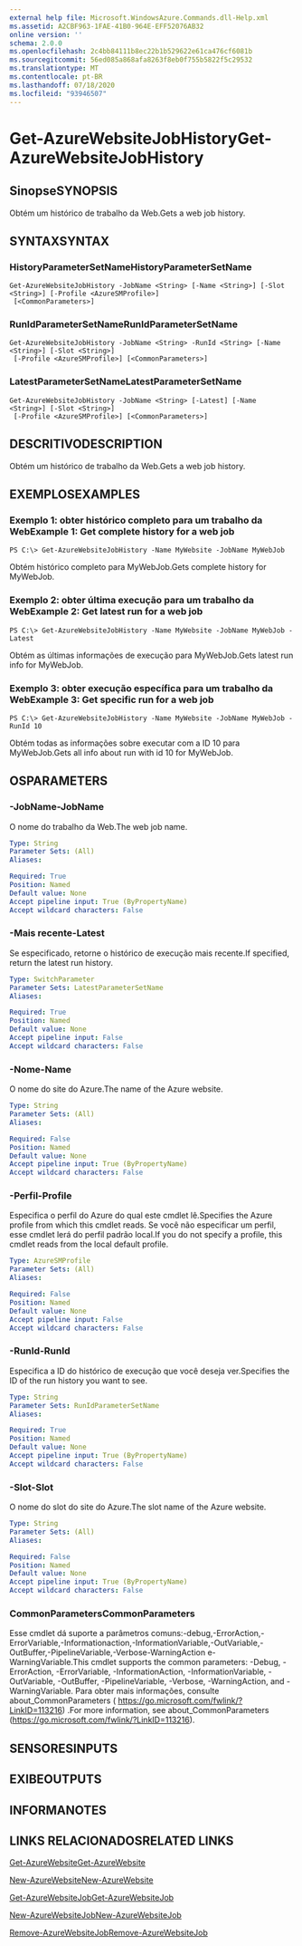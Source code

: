```yaml
---
external help file: Microsoft.WindowsAzure.Commands.dll-Help.xml
ms.assetid: A2CBF963-1FAE-41B0-964E-EFF52076AB32
online version: ''
schema: 2.0.0
ms.openlocfilehash: 2c4bb84111b8ec22b1b529622e61ca476cf6081b
ms.sourcegitcommit: 56ed085a868afa8263f8eb0f755b5822f5c29532
ms.translationtype: MT
ms.contentlocale: pt-BR
ms.lasthandoff: 07/18/2020
ms.locfileid: "93946507"
---
```

# <span data-ttu-id="d9c40-101">Get-AzureWebsiteJobHistory</span><span class="sxs-lookup"><span data-stu-id="d9c40-101">Get-AzureWebsiteJobHistory</span></span>

## <span data-ttu-id="d9c40-102">Sinopse</span><span class="sxs-lookup"><span data-stu-id="d9c40-102">SYNOPSIS</span></span>
<span data-ttu-id="d9c40-103">Obtém um histórico de trabalho da Web.</span><span class="sxs-lookup"><span data-stu-id="d9c40-103">Gets a web job history.</span></span>

## <span data-ttu-id="d9c40-104">SYNTAX</span><span class="sxs-lookup"><span data-stu-id="d9c40-104">SYNTAX</span></span>

### <span data-ttu-id="d9c40-105">HistoryParameterSetName</span><span class="sxs-lookup"><span data-stu-id="d9c40-105">HistoryParameterSetName</span></span>
```
Get-AzureWebsiteJobHistory -JobName <String> [-Name <String>] [-Slot <String>] [-Profile <AzureSMProfile>]
 [<CommonParameters>]
```

### <span data-ttu-id="d9c40-106">RunIdParameterSetName</span><span class="sxs-lookup"><span data-stu-id="d9c40-106">RunIdParameterSetName</span></span>
```
Get-AzureWebsiteJobHistory -JobName <String> -RunId <String> [-Name <String>] [-Slot <String>]
 [-Profile <AzureSMProfile>] [<CommonParameters>]
```

### <span data-ttu-id="d9c40-107">LatestParameterSetName</span><span class="sxs-lookup"><span data-stu-id="d9c40-107">LatestParameterSetName</span></span>
```
Get-AzureWebsiteJobHistory -JobName <String> [-Latest] [-Name <String>] [-Slot <String>]
 [-Profile <AzureSMProfile>] [<CommonParameters>]
```

## <span data-ttu-id="d9c40-108">DESCRITIVO</span><span class="sxs-lookup"><span data-stu-id="d9c40-108">DESCRIPTION</span></span>
<span data-ttu-id="d9c40-109">Obtém um histórico de trabalho da Web.</span><span class="sxs-lookup"><span data-stu-id="d9c40-109">Gets a web job history.</span></span>

## <span data-ttu-id="d9c40-110">EXEMPLOS</span><span class="sxs-lookup"><span data-stu-id="d9c40-110">EXAMPLES</span></span>

### <span data-ttu-id="d9c40-111">Exemplo 1: obter histórico completo para um trabalho da Web</span><span class="sxs-lookup"><span data-stu-id="d9c40-111">Example 1: Get complete history for a web job</span></span>
```
PS C:\> Get-AzureWebsiteJobHistory -Name MyWebsite -JobName MyWebJob
```

<span data-ttu-id="d9c40-112">Obtém histórico completo para MyWebJob.</span><span class="sxs-lookup"><span data-stu-id="d9c40-112">Gets complete history for MyWebJob.</span></span>

### <span data-ttu-id="d9c40-113">Exemplo 2: obter última execução para um trabalho da Web</span><span class="sxs-lookup"><span data-stu-id="d9c40-113">Example 2: Get latest run for a web job</span></span>
```
PS C:\> Get-AzureWebsiteJobHistory -Name MyWebsite -JobName MyWebJob -Latest
```

<span data-ttu-id="d9c40-114">Obtém as últimas informações de execução para MyWebJob.</span><span class="sxs-lookup"><span data-stu-id="d9c40-114">Gets latest run info for MyWebJob.</span></span>

### <span data-ttu-id="d9c40-115">Exemplo 3: obter execução específica para um trabalho da Web</span><span class="sxs-lookup"><span data-stu-id="d9c40-115">Example 3: Get specific run for a web job</span></span>
```
PS C:\> Get-AzureWebsiteJobHistory -Name MyWebsite -JobName MyWebJob -RunId 10
```

<span data-ttu-id="d9c40-116">Obtém todas as informações sobre executar com a ID 10 para MyWebJob.</span><span class="sxs-lookup"><span data-stu-id="d9c40-116">Gets all info about run with id 10 for MyWebJob.</span></span>

## <span data-ttu-id="d9c40-117">OS</span><span class="sxs-lookup"><span data-stu-id="d9c40-117">PARAMETERS</span></span>

### <span data-ttu-id="d9c40-118">-JobName</span><span class="sxs-lookup"><span data-stu-id="d9c40-118">-JobName</span></span>
<span data-ttu-id="d9c40-119">O nome do trabalho da Web.</span><span class="sxs-lookup"><span data-stu-id="d9c40-119">The web job name.</span></span>

```yaml
Type: String
Parameter Sets: (All)
Aliases: 

Required: True
Position: Named
Default value: None
Accept pipeline input: True (ByPropertyName)
Accept wildcard characters: False
```

### <span data-ttu-id="d9c40-120">-Mais recente</span><span class="sxs-lookup"><span data-stu-id="d9c40-120">-Latest</span></span>
<span data-ttu-id="d9c40-121">Se especificado, retorne o histórico de execução mais recente.</span><span class="sxs-lookup"><span data-stu-id="d9c40-121">If specified, return the latest run history.</span></span>

```yaml
Type: SwitchParameter
Parameter Sets: LatestParameterSetName
Aliases: 

Required: True
Position: Named
Default value: None
Accept pipeline input: False
Accept wildcard characters: False
```

### <span data-ttu-id="d9c40-122">-Nome</span><span class="sxs-lookup"><span data-stu-id="d9c40-122">-Name</span></span>
<span data-ttu-id="d9c40-123">O nome do site do Azure.</span><span class="sxs-lookup"><span data-stu-id="d9c40-123">The name of the Azure website.</span></span>

```yaml
Type: String
Parameter Sets: (All)
Aliases: 

Required: False
Position: Named
Default value: None
Accept pipeline input: True (ByPropertyName)
Accept wildcard characters: False
```

### <span data-ttu-id="d9c40-124">-Perfil</span><span class="sxs-lookup"><span data-stu-id="d9c40-124">-Profile</span></span>
<span data-ttu-id="d9c40-125">Especifica o perfil do Azure do qual este cmdlet lê.</span><span class="sxs-lookup"><span data-stu-id="d9c40-125">Specifies the Azure profile from which this cmdlet reads.</span></span>
<span data-ttu-id="d9c40-126">Se você não especificar um perfil, esse cmdlet lerá do perfil padrão local.</span><span class="sxs-lookup"><span data-stu-id="d9c40-126">If you do not specify a profile, this cmdlet reads from the local default profile.</span></span>

```yaml
Type: AzureSMProfile
Parameter Sets: (All)
Aliases: 

Required: False
Position: Named
Default value: None
Accept pipeline input: False
Accept wildcard characters: False
```

### <span data-ttu-id="d9c40-127">-RunId</span><span class="sxs-lookup"><span data-stu-id="d9c40-127">-RunId</span></span>
<span data-ttu-id="d9c40-128">Especifica a ID do histórico de execução que você deseja ver.</span><span class="sxs-lookup"><span data-stu-id="d9c40-128">Specifies the ID of the run history you want to see.</span></span>

```yaml
Type: String
Parameter Sets: RunIdParameterSetName
Aliases: 

Required: True
Position: Named
Default value: None
Accept pipeline input: True (ByPropertyName)
Accept wildcard characters: False
```

### <span data-ttu-id="d9c40-129">-Slot</span><span class="sxs-lookup"><span data-stu-id="d9c40-129">-Slot</span></span>
<span data-ttu-id="d9c40-130">O nome do slot do site do Azure.</span><span class="sxs-lookup"><span data-stu-id="d9c40-130">The slot name of the Azure website.</span></span>

```yaml
Type: String
Parameter Sets: (All)
Aliases: 

Required: False
Position: Named
Default value: None
Accept pipeline input: True (ByPropertyName)
Accept wildcard characters: False
```

### <span data-ttu-id="d9c40-131">CommonParameters</span><span class="sxs-lookup"><span data-stu-id="d9c40-131">CommonParameters</span></span>
<span data-ttu-id="d9c40-132">Esse cmdlet dá suporte a parâmetros comuns:-debug,-ErrorAction,-ErrorVariable,-Informationaction,-InformationVariable,-OutVariable,-OutBuffer,-PipelineVariable,-Verbose-WarningAction e-WarningVariable.</span><span class="sxs-lookup"><span data-stu-id="d9c40-132">This cmdlet supports the common parameters: -Debug, -ErrorAction, -ErrorVariable, -InformationAction, -InformationVariable, -OutVariable, -OutBuffer, -PipelineVariable, -Verbose, -WarningAction, and -WarningVariable.</span></span> <span data-ttu-id="d9c40-133">Para obter mais informações, consulte about_CommonParameters ( https://go.microsoft.com/fwlink/?LinkID=113216) .</span><span class="sxs-lookup"><span data-stu-id="d9c40-133">For more information, see about_CommonParameters (https://go.microsoft.com/fwlink/?LinkID=113216).</span></span>

## <span data-ttu-id="d9c40-134">SENSORES</span><span class="sxs-lookup"><span data-stu-id="d9c40-134">INPUTS</span></span>

## <span data-ttu-id="d9c40-135">EXIBE</span><span class="sxs-lookup"><span data-stu-id="d9c40-135">OUTPUTS</span></span>

## <span data-ttu-id="d9c40-136">INFORMA</span><span class="sxs-lookup"><span data-stu-id="d9c40-136">NOTES</span></span>

## <span data-ttu-id="d9c40-137">LINKS RELACIONADOS</span><span class="sxs-lookup"><span data-stu-id="d9c40-137">RELATED LINKS</span></span>

[<span data-ttu-id="d9c40-138">Get-AzureWebsite</span><span class="sxs-lookup"><span data-stu-id="d9c40-138">Get-AzureWebsite</span></span>](./Get-AzureWebsite.md)

[<span data-ttu-id="d9c40-139">New-AzureWebsite</span><span class="sxs-lookup"><span data-stu-id="d9c40-139">New-AzureWebsite</span></span>](./New-AzureWebsite.md)

[<span data-ttu-id="d9c40-140">Get-AzureWebsiteJob</span><span class="sxs-lookup"><span data-stu-id="d9c40-140">Get-AzureWebsiteJob</span></span>](./Get-AzureWebsiteJob.md)

[<span data-ttu-id="d9c40-141">New-AzureWebsiteJob</span><span class="sxs-lookup"><span data-stu-id="d9c40-141">New-AzureWebsiteJob</span></span>](./New-AzureWebsiteJob.md)

[<span data-ttu-id="d9c40-142">Remove-AzureWebsiteJob</span><span class="sxs-lookup"><span data-stu-id="d9c40-142">Remove-AzureWebsiteJob</span></span>](./Remove-AzureWebsiteJob.md)


